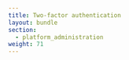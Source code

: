 ```yaml
---
title: Two-factor authentication
layout: bundle
section:
  - platform_administration
weight: 71
---
```

